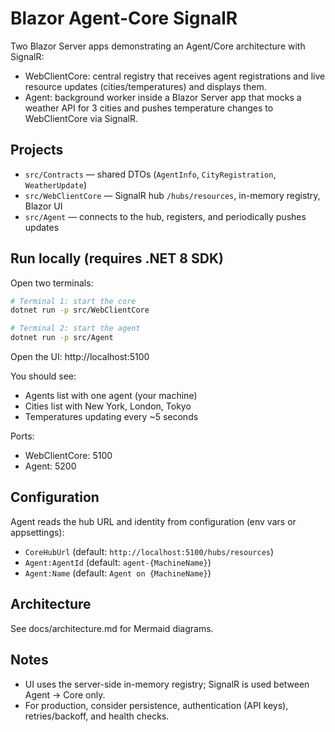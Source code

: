 # Blazor Agent-Core SignalR

Two Blazor Server apps demonstrating an Agent/Core architecture with SignalR:
- WebClientCore: central registry that receives agent registrations and live resource updates (cities/temperatures) and displays them.
- Agent: background worker inside a Blazor Server app that mocks a weather API for 3 cities and pushes temperature changes to WebClientCore via SignalR.

## Projects

- `src/Contracts` — shared DTOs (`AgentInfo`, `CityRegistration`, `WeatherUpdate`)
- `src/WebClientCore` — SignalR hub `/hubs/resources`, in-memory registry, Blazor UI
- `src/Agent` — connects to the hub, registers, and periodically pushes updates

## Run locally (requires .NET 8 SDK)

Open two terminals:

```bash
# Terminal 1: start the core
dotnet run -p src/WebClientCore

# Terminal 2: start the agent
dotnet run -p src/Agent
```

Open the UI: http://localhost:5100

You should see:
- Agents list with one agent (your machine)
- Cities list with New York, London, Tokyo
- Temperatures updating every ~5 seconds

Ports:
- WebClientCore: 5100
- Agent: 5200

## Configuration

Agent reads the hub URL and identity from configuration (env vars or appsettings):

- `CoreHubUrl` (default: `http://localhost:5100/hubs/resources`)
- `Agent:AgentId` (default: `agent-{MachineName}`)
- `Agent:Name` (default: `Agent on {MachineName}`)

## Architecture

See docs/architecture.md for Mermaid diagrams.

## Notes

- UI uses the server-side in-memory registry; SignalR is used between Agent -> Core only.
- For production, consider persistence, authentication (API keys), retries/backoff, and health checks.

